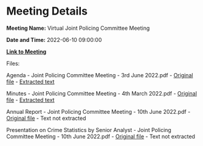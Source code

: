 # Meeting Details

**Meeting Name:** Virtual Joint Policing Committee Meeting

**Date and Time:** 2022-06-10 09:00:00

**[Link to Meeting](https://www.limerick.ie/council/whats-on/virtual-joint-policing-committee-meeting-1)**

Files: 

Agenda - Joint Policing Committee Meeting - 3rd June 2022.pdf - [Original file](https://www.limerick.ie/sites/default/files/media/documents/2022-11/Agenda%20JPC%20Meeting%203rd%20June%2C%202022.pdf) - [Extracted text](./Agenda%20-%20Joint%20Policing%20Committee%20Meeting%20-%203rd%20June%202022.md)

Minutes - Joint Policing Committee Meeting - 4th March 2022.pdf - [Original file](https://www.limerick.ie/sites/default/files/media/documents/2022-11/Minutes%20of%20JPC%20Meeting%204th%20March%202022.pdf) - [Extracted text](./Minutes%20-%20Joint%20Policing%20Committee%20Meeting%20-%204th%20March%202022.md)

Annual Report - Joint Policing Committee Meeting - 10th June 2022.pdf - [Original file](https://www.limerick.ie/sites/default/files/media/documents/2022-11/JPC%20Annual%20Report%202021.pdf) - Text not extracted

Presentation on Crime Statistics by Senior Analyst - Joint Policing Committee Meeting - 10th June 2022.pdf - [Original file](https://www.limerick.ie/sites/default/files/media/documents/2022-11/Presentation%20on%20Crime%20Statistics%20by%20Senior%20Analyst.pdf) - Text not extracted

